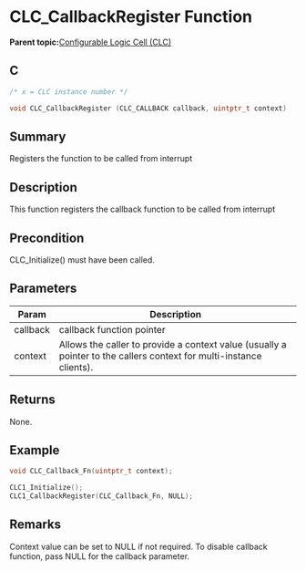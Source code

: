 # CLC\_CallbackRegister Function

**Parent topic:**[Configurable Logic Cell \(CLC\)](GUID-ED2CC8FC-B5F9-4657-9B82-EC3DF8D1E096.md)

## C

```c
/* x = CLC instance number */

void CLC_CallbackRegister (CLC_CALLBACK callback, uintptr_t context)
```

## Summary

Registers the function to be called from interrupt

## Description

This function registers the callback function to be called from interrupt

## Precondition

CLC\_Initialize\(\) must have been called.

## Parameters

|Param|Description|
|-----|-----------|
|callback|callback function pointer|
|context|Allows the caller to provide a context value \(usually a pointer to the callers context for multi-instance clients\).|

## Returns

None.

## Example

```c
void CLC_Callback_Fn(uintptr_t context);

CLC1_Initialize();
CLC1_CallbackRegister(CLC_Callback_Fn, NULL);
```

## Remarks

Context value can be set to NULL if not required. To disable callback function, pass NULL for the callback parameter.

